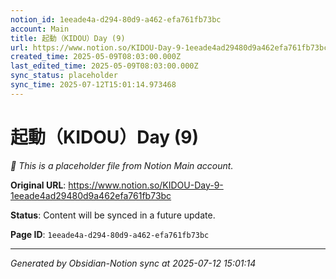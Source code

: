 ```yaml
---
notion_id: 1eeade4a-d294-80d9-a462-efa761fb73bc
account: Main
title: 起動（KIDOU）Day (9)
url: https://www.notion.so/KIDOU-Day-9-1eeade4ad29480d9a462efa761fb73bc
created_time: 2025-05-09T08:03:00.000Z
last_edited_time: 2025-05-09T08:03:00.000Z
sync_status: placeholder
sync_time: 2025-07-12T15:01:14.973468
---
```


# 起動（KIDOU）Day (9)

*🔄 This is a placeholder file from Notion Main account.*

**Original URL**: https://www.notion.so/KIDOU-Day-9-1eeade4ad29480d9a462efa761fb73bc

**Status**: Content will be synced in a future update.

**Page ID**: `1eeade4a-d294-80d9-a462-efa761fb73bc`

---

*Generated by Obsidian-Notion sync at 2025-07-12 15:01:14*
